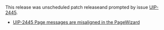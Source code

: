 This release was unscheduled patch releaseand prompted by issue [UIP-2445](https://jira.pingidentity.com/browse/UIP-2445).
- [UIP-2445 Page messages are misaligned in the PageWizard](https://jira.pingidentity.com/browse/UIP-2445)

